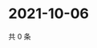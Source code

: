 # 2021-10-06

共 0 条

<!-- BEGIN -->
<!-- 最后更新时间 Wed Oct 06 2021 23:20:27 GMT+0800 (China Standard Time) -->

<!-- END -->

